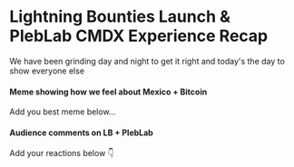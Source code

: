 # Lightning Bounties Launch & PlebLab CMDX Experience Recap

We have been grinding day and night to get it right and today's the day to show everyone else



#### Meme showing how we feel about Mexico + Bitcoin

Add you best meme below...



#### Audience comments on LB + PlebLab

Add your reactions below 👇

